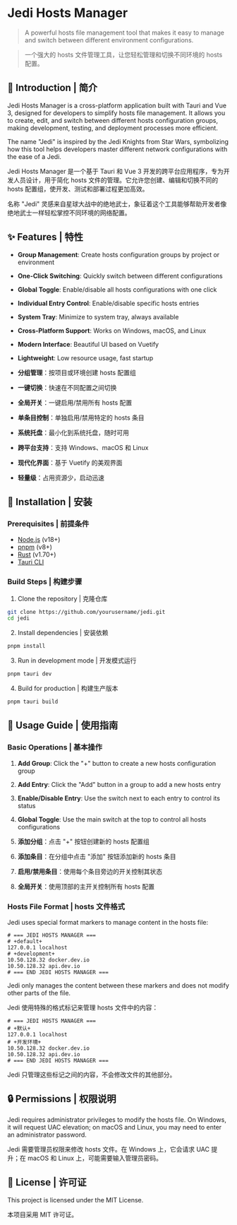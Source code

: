 # Jedi Hosts Manager

> A powerful hosts file management tool that makes it easy to manage and switch between different environment configurations.

> 一个强大的 hosts 文件管理工具，让您轻松管理和切换不同环境的 hosts 配置。

## 📖 Introduction | 简介

Jedi Hosts Manager is a cross-platform application built with Tauri and Vue 3, designed for developers to simplify hosts file management. It allows you to create, edit, and switch between different hosts configuration groups, making development, testing, and deployment processes more efficient.

The name "Jedi" is inspired by the Jedi Knights from Star Wars, symbolizing how this tool helps developers master different network configurations with the ease of a Jedi.

Jedi Hosts Manager 是一个基于 Tauri 和 Vue 3 开发的跨平台应用程序，专为开发人员设计，用于简化 hosts 文件的管理。它允许您创建、编辑和切换不同的 hosts 配置组，使开发、测试和部署过程更加高效。

名称 "Jedi" 灵感来自星球大战中的绝地武士，象征着这个工具能够帮助开发者像绝地武士一样轻松掌控不同环境的网络配置。

## ✨ Features | 特性

- **Group Management**: Create hosts configuration groups by project or environment
- **One-Click Switching**: Quickly switch between different configurations
- **Global Toggle**: Enable/disable all hosts configurations with one click
- **Individual Entry Control**: Enable/disable specific hosts entries
- **System Tray**: Minimize to system tray, always available
- **Cross-Platform Support**: Works on Windows, macOS, and Linux
- **Modern Interface**: Beautiful UI based on Vuetify
- **Lightweight**: Low resource usage, fast startup

- **分组管理**：按项目或环境创建 hosts 配置组
- **一键切换**：快速在不同配置之间切换
- **全局开关**：一键启用/禁用所有 hosts 配置
- **单条目控制**：单独启用/禁用特定的 hosts 条目
- **系统托盘**：最小化到系统托盘，随时可用
- **跨平台支持**：支持 Windows、macOS 和 Linux
- **现代化界面**：基于 Vuetify 的美观界面
- **轻量级**：占用资源少，启动迅速

## 🚀 Installation | 安装

### Prerequisites | 前提条件

- [Node.js](https://nodejs.org/) (v18+)
- [pnpm](https://pnpm.io/) (v8+)
- [Rust](https://www.rust-lang.org/) (v1.70+)
- [Tauri CLI](https://tauri.app/v1/guides/getting-started/prerequisites)

### Build Steps | 构建步骤

1. Clone the repository | 克隆仓库

```bash
git clone https://github.com/yourusername/jedi.git
cd jedi
```

2. Install dependencies | 安装依赖

```bash
pnpm install
```

3. Run in development mode | 开发模式运行

```bash
pnpm tauri dev
```

4. Build for production | 构建生产版本

```bash
pnpm tauri build
```

## 🔧 Usage Guide | 使用指南

### Basic Operations | 基本操作

1. **Add Group**: Click the "+" button to create a new hosts configuration group
2. **Add Entry**: Click the "Add" button in a group to add a new hosts entry
3. **Enable/Disable Entry**: Use the switch next to each entry to control its status
4. **Global Toggle**: Use the main switch at the top to control all hosts configurations

1. **添加分组**：点击 "+" 按钮创建新的 hosts 配置组
2. **添加条目**：在分组中点击 "添加" 按钮添加新的 hosts 条目
3. **启用/禁用条目**：使用每个条目旁边的开关控制其状态
4. **全局开关**：使用顶部的主开关控制所有 hosts 配置

### Hosts File Format | hosts 文件格式

Jedi uses special format markers to manage content in the hosts file:

```
# === JEDI HOSTS MANAGER ===
# +default+
127.0.0.1 localhost
# +development+
10.50.128.32 docker.dev.io
10.50.128.32 api.dev.io
# === END JEDI HOSTS MANAGER ===
```

Jedi only manages the content between these markers and does not modify other parts of the file.

Jedi 使用特殊的格式标记来管理 hosts 文件中的内容：

```
# === JEDI HOSTS MANAGER ===
# +默认+
127.0.0.1 localhost
# +开发环境+
10.50.128.32 docker.dev.io
10.50.128.32 api.dev.io
# === END JEDI HOSTS MANAGER ===
```

Jedi 只管理这些标记之间的内容，不会修改文件的其他部分。

## 🔒 Permissions | 权限说明

Jedi requires administrator privileges to modify the hosts file. On Windows, it will request UAC elevation; on macOS and Linux, you may need to enter an administrator password.

Jedi 需要管理员权限来修改 hosts 文件。在 Windows 上，它会请求 UAC 提升；在 macOS 和 Linux 上，可能需要输入管理员密码。

## 📄 License | 许可证

This project is licensed under the MIT License.

本项目采用 MIT 许可证。
